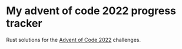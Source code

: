 # My advent of code 2022 progress tracker

Rust solutions for the [Advent of Code 2022](https://adventofcode.com/2022) challenges.
